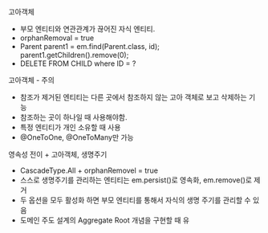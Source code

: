 고아객체

- 부모 엔티티와 연관관계가 끊어진 자식 엔티티.
- orphanRemoval = true
- Parent parent1 = em.find(Parent.class, id);
  parent1.getChildren().remove(0);
- DELETE FROM CHILD where ID = ?

고아객체 - 주의

- 참조가 제거된 엔티티는 다른 곳에서 참조하지 않는 고아 객체로 보고 삭제하는 기능
- 참조하는 곳이 하나일 때 사용해야함.
- 특정 엔티티가 개인 소유할 때 사용
- @OneToOne, @OneToMany만 가능



영속성 전이 + 고아객체, 생명주기

- CascadeType.All + orphanRemovel = true
- 스스로 생명주기를 관리하는 엔티티는 em.persist()로 영속화, em.remove()로 제거
- 두 옵션을 모두 활성화 하면 부모 엔티티를 통해서 자식의 생명 주기를 관리할 수 있음
- 도메인 주도 설계의 Aggregate Root 개념을 구현할 때 유